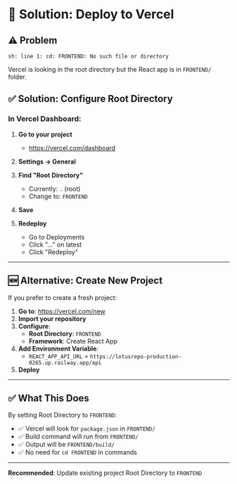 # 🚀 Solution: Deploy to Vercel

## ⚠️ Problem
```
sh: line 1: cd: FRONTEND: No such file or directory
```

Vercel is looking in the root directory but the React app is in `FRONTEND/` folder.

## ✅ Solution: Configure Root Directory

### In Vercel Dashboard:

1. **Go to your project**
   - https://vercel.com/dashboard

2. **Settings → General**

3. **Find "Root Directory"**
   - Currently: `.` (root)
   - Change to: `FRONTEND`

4. **Save**

5. **Redeploy**
   - Go to Deployments
   - Click "..." on latest
   - Click "Redeploy"

---

## 🆕 Alternative: Create New Project

If you prefer to create a fresh project:

1. **Go to**: https://vercel.com/new
2. **Import your repository**
3. **Configure**:
   - **Root Directory**: `FRONTEND`
   - **Framework**: Create React App
4. **Add Environment Variable**:
   - `REACT_APP_API_URL` = `https://lotusrepo-production-0265.up.railway.app/api`
5. **Deploy**

---

## ✅ What This Does

By setting Root Directory to `FRONTEND`:
- ✅ Vercel will look for `package.json` in `FRONTEND/`
- ✅ Build command will run from `FRONTEND/`
- ✅ Output will be `FRONTEND/build/`
- ✅ No need for `cd FRONTEND` in commands

---

**Recommended**: Update existing project Root Directory to `FRONTEND`

